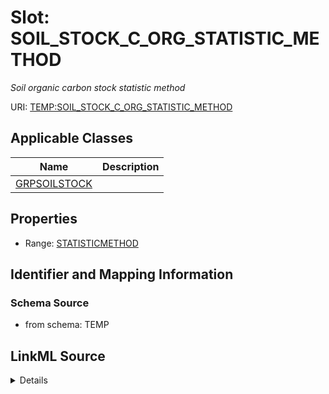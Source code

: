 # Slot: SOIL_STOCK_C_ORG_STATISTIC_METHOD
_Soil organic carbon stock statistic method_


URI: [TEMP:SOIL_STOCK_C_ORG_STATISTIC_METHOD](https://example.org/TEMP/SOIL_STOCK_C_ORG_STATISTIC_METHOD)



<!-- no inheritance hierarchy -->




## Applicable Classes

| Name | Description |
| --- | --- |
[GRPSOILSTOCK](GRPSOILSTOCK.md) | 






## Properties

* Range: [STATISTICMETHOD](STATISTICMETHOD.md)







## Identifier and Mapping Information







### Schema Source


* from schema: TEMP




## LinkML Source

<details>
```yaml
name: SOIL_STOCK_C_ORG_STATISTIC_METHOD
description: Soil organic carbon stock statistic method
from_schema: TEMP
rank: 1000
alias: SOIL_STOCK_C_ORG_STATISTIC_METHOD
domain_of:
- GRP_SOIL_STOCK
range: STATISTIC_METHOD

```
</details>